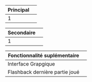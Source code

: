 | Principal                                     |   |
| --------------------------------------------- | - |
| 1                                             |   |


| Secondaire                                    |   |
| --------------------------------------------- | - |
| 1                                             |   |


| Fonctionnalité suplémentaire                  |   |
| --------------------------------------------- | - |
| Interface Grapgique                           |   |
| Flashback dernière partie joué                |   |